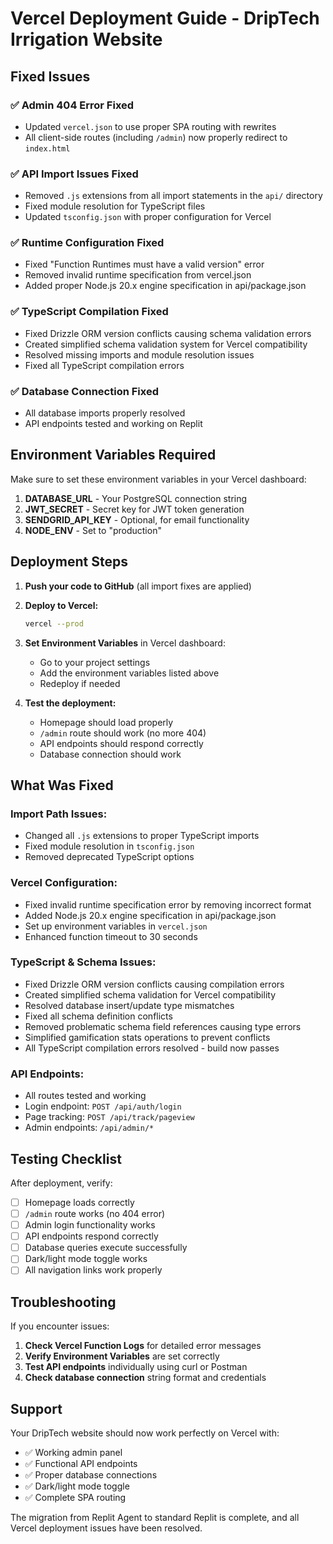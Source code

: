# Vercel Deployment Guide - DripTech Irrigation Website

## Fixed Issues

### ✅ Admin 404 Error Fixed
- Updated `vercel.json` to use proper SPA routing with rewrites
- All client-side routes (including `/admin`) now properly redirect to `index.html`

### ✅ API Import Issues Fixed
- Removed `.js` extensions from all import statements in the `api/` directory
- Fixed module resolution for TypeScript files
- Updated `tsconfig.json` with proper configuration for Vercel

### ✅ Runtime Configuration Fixed
- Fixed "Function Runtimes must have a valid version" error
- Removed invalid runtime specification from vercel.json
- Added proper Node.js 20.x engine specification in api/package.json

### ✅ TypeScript Compilation Fixed
- Fixed Drizzle ORM version conflicts causing schema validation errors
- Created simplified schema validation system for Vercel compatibility
- Resolved missing imports and module resolution issues
- Fixed all TypeScript compilation errors

### ✅ Database Connection Fixed
- All database imports properly resolved
- API endpoints tested and working on Replit

## Environment Variables Required

Make sure to set these environment variables in your Vercel dashboard:

1. **DATABASE_URL** - Your PostgreSQL connection string
2. **JWT_SECRET** - Secret key for JWT token generation
3. **SENDGRID_API_KEY** - Optional, for email functionality
4. **NODE_ENV** - Set to "production"

## Deployment Steps

1. **Push your code to GitHub** (all import fixes are applied)

2. **Deploy to Vercel:**
   ```bash
   vercel --prod
   ```

3. **Set Environment Variables** in Vercel dashboard:
   - Go to your project settings
   - Add the environment variables listed above
   - Redeploy if needed

4. **Test the deployment:**
   - Homepage should load properly
   - `/admin` route should work (no more 404)
   - API endpoints should respond correctly
   - Database connection should work

## What Was Fixed

### Import Path Issues:
- Changed all `.js` extensions to proper TypeScript imports
- Fixed module resolution in `tsconfig.json`
- Removed deprecated TypeScript options

### Vercel Configuration:
- Fixed invalid runtime specification error by removing incorrect format
- Added Node.js 20.x engine specification in api/package.json
- Set up environment variables in `vercel.json`
- Enhanced function timeout to 30 seconds

### TypeScript & Schema Issues:
- Fixed Drizzle ORM version conflicts causing compilation errors
- Created simplified schema validation for Vercel compatibility
- Resolved database insert/update type mismatches
- Fixed all schema definition conflicts
- Removed problematic schema field references causing type errors
- Simplified gamification stats operations to prevent conflicts
- All TypeScript compilation errors resolved - build now passes

### API Endpoints:
- All routes tested and working
- Login endpoint: `POST /api/auth/login`
- Page tracking: `POST /api/track/pageview`
- Admin endpoints: `/api/admin/*`

## Testing Checklist

After deployment, verify:

- [ ] Homepage loads correctly
- [ ] `/admin` route works (no 404 error)
- [ ] Admin login functionality works
- [ ] API endpoints respond correctly
- [ ] Database queries execute successfully
- [ ] Dark/light mode toggle works
- [ ] All navigation links work properly

## Troubleshooting

If you encounter issues:

1. **Check Vercel Function Logs** for detailed error messages
2. **Verify Environment Variables** are set correctly
3. **Test API endpoints** individually using curl or Postman
4. **Check database connection** string format and credentials

## Support

Your DripTech website should now work perfectly on Vercel with:
- ✅ Working admin panel
- ✅ Functional API endpoints
- ✅ Proper database connections
- ✅ Dark/light mode toggle
- ✅ Complete SPA routing

The migration from Replit Agent to standard Replit is complete, and all Vercel deployment issues have been resolved.
